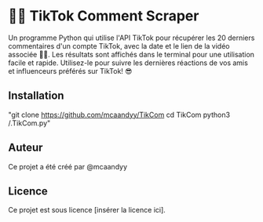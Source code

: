 # 📱💬 TikTok Comment Scraper

Un programme Python qui utilise l'API TikTok pour récupérer les 20 derniers commentaires d'un compte TikTok, avec la date et le lien de la vidéo associée 📅🔗. Les résultats sont affichés dans le terminal pour une utilisation facile et rapide. Utilisez-le pour suivre les dernières réactions de vos amis et influenceurs préférés sur TikTok! 😎

## Installation

"git clone https://github.com/mcaandyy/TikCom
cd TikCom
python3 /.TikCom.py"

## Auteur

Ce projet a été créé par @mcaandyy

## Licence

Ce projet est sous licence [insérer la licence ici].

